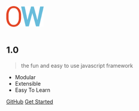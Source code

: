 <!-- _coverpage.md -->

<img src="_media/ow-logo.png" width="100px" />

# <small>1.0</small>

> the fun and easy to use javascript framework

- Modular
- Extensible
- Easy To Learn

[GitHub](https://github.com/flipace/ow)
[Get Started](?id=quick-start)